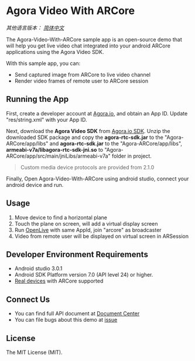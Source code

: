 # Agora Video With ARCore

*其他语言版本： [简体中文](README.zhCN.md)*

The Agora-Video-With-ARCore sample app is an open-source demo that will help you get live video chat integrated into your android ARCore applications using the Agora Video SDK.

With this sample app, you can:

- Send captured image from ARCore to live video channel
- Render video frames of remote user to ARCore session

## Running the App
First, create a developer account at [Agora.io](https://dashboard.agora.io/signin/), and obtain an App ID. Update "res/string.xml" with your App ID.

Next, download the **Agora Video SDK** from [Agora.io SDK](https://www.agora.io/en/blog/download/). Unzip the downloaded SDK package and copy the **agora-rtc-sdk.jar** to the "Agora-ARCore/app/libs" and **agora-rtc-sdk.jar** to the "Agora-ARCore/app/libs", **armeabi-v7a/libagora-rtc-sdk-jni.so** to  "Agora-ARCore/app/src/main/jniLibs/armeabi-v7a" folder in project.

> Custom media device protocols are provided from 2.1.0

Finally, Open Agora-Video-With-ARCore using android studio, connect your android device and run.

## Usage
1. Move device to find a horizontal plane
2. Touch the plane on screen, will add a virtual display screen
3. Run [OpenLive](https://github.com/AgoraIO/OpenLive-Android) with same AppId, join "arcore" as broadcaster
4. Video from remote user will be displayed on virtual screen in ARSession

## Developer Environment Requirements
* Android studio 3.0.1 
* Android SDK Platform version 7.0 (API level 24) or higher.
* [Real devices](https://developers.google.com/ar/discover/) with ARCore supported

## Connect Us

- You can find full API document at [Document Center](https://docs.agora.io/en/)
- You can file bugs about this demo at [issue](https://github.com/AgoraIO/Agora-Video-With-ARCore/issues)

## License

The MIT License (MIT).
